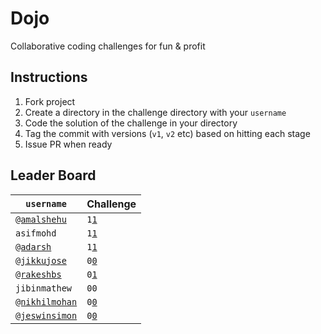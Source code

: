 # Dojo

Collaborative coding challenges for fun & profit

## Instructions

1. Fork project
2. Create a directory in the challenge directory with your `username`
3. Code the solution of the challenge in your directory
4. Tag the commit with versions (`v1`, `v2` etc) based on hitting each stage
4. Issue PR when ready

## Leader Board

| `username`              | Challenge              |
| -------------           | ---------------------- |
| [`@amalshehu`][as]      | `1`[`1`][1-02]         |
| `asifmohd`              | `1`[`1`][2-02]         |
| [`@adarsh`][ac]         | `1`[`1`][3-02]         |
| [`@jikkujose`][jj]      | `0`[`0`][4-02]         |
| [`@rakeshbs`][rbs]      | `0`[`1`][5-02]         |
| `jibinmathew`           | `00`                   |
| [`@nikhilmohan`][cavoo] | `0`[`0`][7-02]         |
| [`@jeswinsimon`][js]    | `0`[`0`][8-02]         |

[ac]: https://github.com/adarsh-why
[as]: http://github.com/amalshehu
[jj]: http://github.com/jikkujose
[js]: http://github.com/jeswinsimon
[cavoo]: https://github.com/cavoo
[rbs]: https://github.com/rakeshbs
[4-02]: https://jikkujose.in/02-conway-game-of-life/
[5-02]: https://rakeshbs.github.io/conway/
[2-02]: https://game-of-life-99e63.web.app/
[3-02]: https://adarsh-why.github.io/conway-game-of-life/
[7-02]: https://nikhilmohan-02-conway-game-of-life.surge.sh/
[8-02]: https://jeswinsimon.github.io/game-of-life/
[1-02]: https://game-of-life-2e998.firebaseapp.com/
